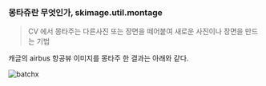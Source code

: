 ###  몽타쥬란 무엇인가, skimage.util.montage





> CV 에서 몽타주는 다른사진 또는 장면을 떼어붙여 새로운 사진이나 장면을 만드는 기법 



캐글의 airbus 항공뷰 이미지를 몽타주 한 결과는 아래와 같다.



![batchx](https://user-images.githubusercontent.com/44566113/73924301-9ae11200-490f-11ea-9649-2f500855f05f.png)

